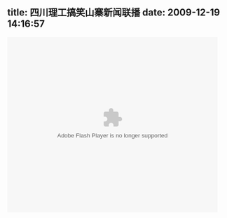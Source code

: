 title: 四川理工搞笑山寨新闻联播
date: 2009-12-19 14:16:57
---

<embed src="http://player.youku.com/player.php/sid/XOTgyNjAwNTI=/v.swf" quality="high" width="480" height="400" align="middle" allowScriptAccess="sameDomain" type="application/x-shockwave-flash"></embed>